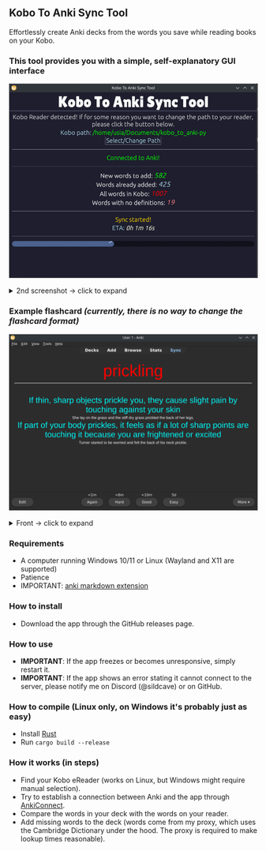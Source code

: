 
## Kobo To Anki Sync Tool
Effortlessly create Anki decks from the words you save while reading books on your Kobo.

### This tool provides you with a simple, self-explanatory GUI interface
![This is an alt text.](https://raw.githubusercontent.com/SildCave/kobo-to-anki/refs/heads/main/screenshots/s1.png "GUI")

<details>
<summary>2nd screenshot -> click to expand</summary>
<IMG src="https://github.com/SildCave/kobo-to-anki/blob/main/screenshots/s2.png?raw=true" alt="image.png" />
</details>

### Example flashcard _(currently, there is no way to change the flashcard format)_
![This is an alt text.](https://github.com/SildCave/kobo-to-anki/blob/main/screenshots/s4.png?raw=true "FLASHCARD")

<details>
<summary>Front -> click to expand</summary>
<IMG src="https://github.com/SildCave/kobo-to-anki/blob/main/screenshots/s3.png?raw=true" alt="image.png" />
</details>

### Requirements
- A computer running Windows 10/11 or Linux (Wayland and X11 are supported)
- Patience
- IMPORTANT: [anki markdown extension](https://ankiweb.net/shared/info/1087328706)

### How to install
- Download the app through the GitHub releases page.

### How to use
- **IMPORTANT**: If the app freezes or becomes unresponsive, simply restart it.
- **IMPORTANT**: If the app shows an error stating it cannot connect to the server, please notify me on Discord (@sildcave) or on GitHub.

### How to compile (Linux only, on Windows it's probably just as easy)
- Install [Rust](https://www.rust-lang.org/)
- Run `cargo build --release`

### How it works (in steps)
- Find your Kobo eReader (works on Linux, but Windows might require manual selection).
- Try to establish a connection between Anki and the app through [AnkiConnect](https://ankiweb.net/shared/info/2055492159).
- Compare the words in your deck with the words on your reader.
- Add missing words to the deck (words come from my proxy, which uses the Cambridge Dictionary under the hood. The proxy is required to make lookup times reasonable).
